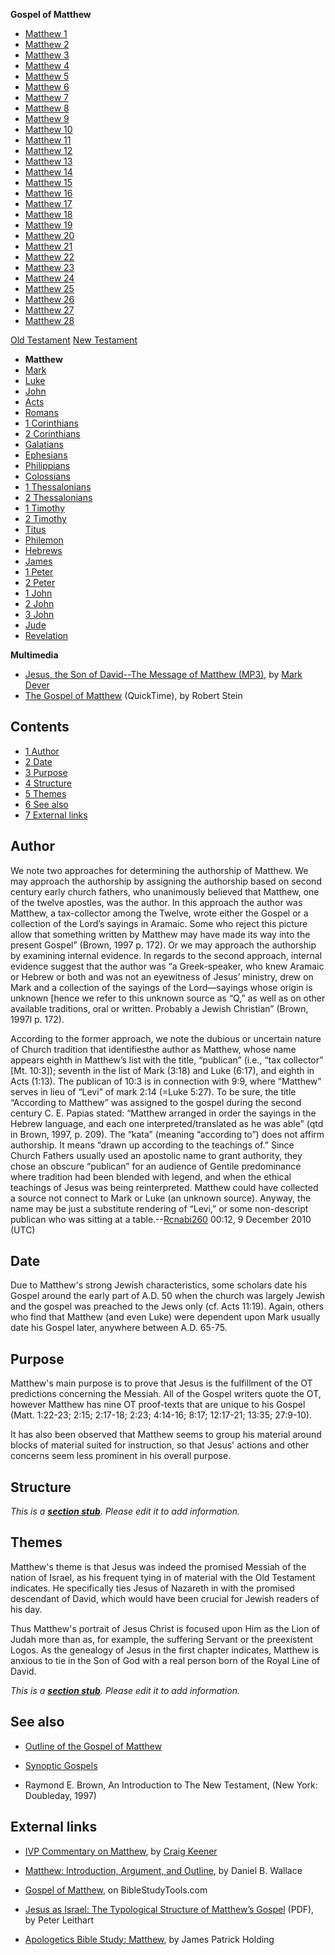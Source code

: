 **Gospel of Matthew**
-   [Matthew 1](Matthew_1 "Matthew 1")
-   [Matthew 2](Matthew_2 "Matthew 2")
-   [Matthew 3](Matthew_3 "Matthew 3")
-   [Matthew 4](Matthew_4 "Matthew 4")
-   [Matthew 5](Matthew_5 "Matthew 5")
-   [Matthew 6](Matthew_6 "Matthew 6")
-   [Matthew 7](Matthew_7 "Matthew 7")
-   [Matthew 8](Matthew_8 "Matthew 8")
-   [Matthew 9](Matthew_9 "Matthew 9")
-   [Matthew 10](Matthew_10 "Matthew 10")
-   [Matthew 11](Matthew_11 "Matthew 11")
-   [Matthew 12](Matthew_12 "Matthew 12")
-   [Matthew 13](Matthew_13 "Matthew 13")
-   [Matthew 14](Matthew_14 "Matthew 14")
-   [Matthew 15](Matthew_15 "Matthew 15")
-   [Matthew 16](Matthew_16 "Matthew 16")
-   [Matthew 17](Matthew_17 "Matthew 17")
-   [Matthew 18](Matthew_18 "Matthew 18")
-   [Matthew 19](Matthew_19 "Matthew 19")
-   [Matthew 20](Matthew_20 "Matthew 20")
-   [Matthew 21](Matthew_21 "Matthew 21")
-   [Matthew 22](Matthew_22 "Matthew 22")
-   [Matthew 23](Matthew_23 "Matthew 23")
-   [Matthew 24](Matthew_24 "Matthew 24")
-   [Matthew 25](Matthew_25 "Matthew 25")
-   [Matthew 26](Matthew_26 "Matthew 26")
-   [Matthew 27](Matthew_27 "Matthew 27")
-   [Matthew 28](Matthew_28 "Matthew 28")

[Old Testament](Old_Testament "Old Testament")
[New Testament](New_Testament "New Testament")
-   **Matthew**
-   [Mark](Gospel_of_Mark "Gospel of Mark")
-   [Luke](Gospel_of_Luke "Gospel of Luke")
-   [John](Gospel_of_John "Gospel of John")
-   [Acts](Acts_of_the_Apostles "Acts of the Apostles")
-   [Romans](Epistle_to_the_Romans "Epistle to the Romans")
-   [1 Corinthians](First_Epistle_to_the_Corinthians "First Epistle to the Corinthians")
-   [2 Corinthians](Second_Epistle_to_the_Corinthians "Second Epistle to the Corinthians")
-   [Galatians](Epistle_to_the_Galatians "Epistle to the Galatians")
-   [Ephesians](Epistle_to_the_Ephesians "Epistle to the Ephesians")
-   [Philippians](Epistle_to_the_Philippians "Epistle to the Philippians")
-   [Colossians](Epistle_to_the_Colossians "Epistle to the Colossians")
-   [1 Thessalonians](First_Epistle_to_the_Thessalonians "First Epistle to the Thessalonians")
-   [2 Thessalonians](Second_Epistle_to_the_Thessalonians "Second Epistle to the Thessalonians")
-   [1 Timothy](First_Epistle_to_Timothy "First Epistle to Timothy")
-   [2 Timothy](Second_Epistle_to_Timothy "Second Epistle to Timothy")
-   [Titus](Epistle_to_Titus "Epistle to Titus")
-   [Philemon](Epistle_to_Philemon "Epistle to Philemon")
-   [Hebrews](Epistle_to_the_Hebrews "Epistle to the Hebrews")
-   [James](Epistle_of_James "Epistle of James")
-   [1 Peter](First_Epistle_of_Peter "First Epistle of Peter")
-   [2 Peter](Second_Epistle_of_Peter "Second Epistle of Peter")
-   [1 John](First_Epistle_of_John "First Epistle of John")
-   [2 John](Second_Epistle_of_John "Second Epistle of John")
-   [3 John](Third_Epistle_of_John "Third Epistle of John")
-   [Jude](Epistle_of_Jude "Epistle of Jude")
-   [Revelation](Book_of_Revelation "Book of Revelation")

**Multimedia**

-   [Jesus, the Son of David--The Message of Matthew (MP3)](http://dl.salemweb.net/?mg=2EAFC4A4-105D-441A-809B-E87593649ED0),
    by [Mark Dever](Mark_Dever "Mark Dever")
-   [The Gospel of Matthew](http://biblicaltraining.org/audio/NT501/nt_stein_08.mov)
    (QuickTime), by Robert Stein

## Contents

-   [1 Author](#Author)
-   [2 Date](#Date)
-   [3 Purpose](#Purpose)
-   [4 Structure](#Structure)
-   [5 Themes](#Themes)
-   [6 See also](#See_also)
-   [7 External links](#External_links)

## Author

We note two approaches for determining the authorship of Matthew.
We may approach the authorship by assigning the authorship based on
second century early church fathers, who unanimously believed that
Matthew, one of the twelve apostles, was the author. In this
approach the author was Matthew, a tax-collector among the Twelve,
wrote either the Gospel or a collection of the Lord’s sayings in
Aramaic. Some who reject this picture allow that something written
by Matthew may have made its way into the present Gospel” (Brown,
1997 p. 172). Or we may approach the authorship by examining
internal evidence. In regards to the second approach, internal
evidence suggest that the author was “a Greek-speaker, who knew
Aramaic or Hebrew or both and was not an eyewitness of Jesus’
ministry, drew on Mark and a collection of the sayings of the
Lord—sayings whose origin is unknown [hence we refer to this
unknown source as “Q,” as well as on other available traditions,
oral or written. Probably a Jewish Christian” (Brown, 1997l p.
172).

According to the former approach, we note the dubious or uncertain
nature of Church tradition that identifiesthe author as Matthew,
whose name appears eighth in Matthew’s list with the title,
“publican” (i.e., “tax collector” [Mt. 10:3]); seventh in the list
of Mark (3:18) and Luke (6:17), and eighth in Acts (1:13). The
publican of 10:3 is in connection with 9:9, where “Matthew” serves
in lieu of “Levi” of mark 2:14 (=Luke 5:27). To be sure, the title
“According to Matthew” was assigned to the gospel during the second
century C. E. Papias stated: “Matthew arranged in order the sayings
in the Hebrew language, and each one interpreted/translated as he
was able” (qtd in Brown, 1997, p. 209). The “kata” (meaning
“according to”) does not affirm authorship. It means “drawn up
according to the teachings of.” Since Church Fathers usually used
an apostolic name to grant authority, they chose an obscure
“publican” for an audience of Gentile predominance where tradition
had been blended with legend, and when the ethical teachings of
Jesus was being reinterpreted. Matthew could have collected a
source not connect to Mark or Luke (an unknown source). Anyway, the
name may be just a substitute rendering of “Levi,” or some
non-descript publican who was sitting at a
table.--[Rcnabi260](http://www.theopedia.com/index.php?title=User:Rcnabi260&action=edit&redlink=1 "User:Rcnabi260 (page does not exist)")
00:12, 9 December 2010 (UTC)

## Date

Due to Matthew's strong Jewish characteristics, some scholars date
his Gospel around the early part of A.D. 50 when the church was
largely Jewish and the gospel was preached to the Jews only (cf.
Acts 11:19). Again, others who find that Matthew (and even Luke)
were dependent upon Mark usually date his Gospel later, anywhere
between A.D. 65-75.

## Purpose

Matthew's main purpose is to prove that Jesus is the fulfillment of
the OT predictions concerning the Messiah. All of the Gospel
writers quote the OT, however Matthew has nine OT proof-texts that
are unique to his Gospel (Matt. 1:22-23; 2:15; 2:17-18; 2:23;
4:14-16; 8:17; 12:17-21; 13:35; 27:9-10).

It has also been observed that Matthew seems to group his material
around blocks of material suited for instruction, so that Jesus'
actions and other concerns seem less prominent in his overall
purpose.

## Structure

*This is a **[section stub](http://www.theopedia.com/Category:Theopedia_sectionstubs "Category:Theopedia sectionstubs")**. Please edit it to add information.*
## Themes

Matthew's theme is that Jesus was indeed the promised Messiah of
the nation of Israel, as his frequent tying in of material with the
Old Testament indicates. He specifically ties Jesus of Nazareth in
with the promised descendant of David, which would have been
crucial for Jewish readers of his day.

Thus Matthew's portrait of Jesus Christ is focused upon Him as the
Lion of Judah more than as, for example, the suffering Servant or
the preexistent Logos. As the genealogy of Jesus in the first
chapter indicates, Matthew is anxious to tie in the Son of God with
a real person born of the Royal Line of David.

*This is a **[section stub](http://www.theopedia.com/Category:Theopedia_sectionstubs "Category:Theopedia sectionstubs")**. Please edit it to add information.*
## See also

-   [Outline of the Gospel of Matthew](Gospel_of_Matthew/Outline "Gospel of Matthew/Outline")
-   [Synoptic Gospels](Synoptic_Gospels "Synoptic Gospels")

-   Raymond E. Brown, An Introduction to The New Testament, (New
    York: Doubleday, 1997)

## External links

-   [IVP Commentary on Matthew](http://www.biblegateway.com/resources/commentaries/index.php?action=getBookSections&cid=1&source=),
    by [Craig Keener](Craig_Keener "Craig Keener")
-   [Matthew: Introduction, Argument, and Outline](http://www.bible.org/page.asp?page_id=981),
    by Daniel B. Wallace

-   [Gospel of Matthew](http://http://www.biblestudytools.com/dictionaries/smiths-bible-dictionary/matthew-gospel-of.html),
    on BibleStudyTools.com

-   [Jesus as Israel: The Typological Structure of Matthew’s Gospel](http://www.leithart.com/pdf/jesus-as-israel-the-typological-structure-of-matthew-s-gospel.pdf)
    (PDF), by Peter Leithart
-   [Apologetics Bible Study: Matthew](http://www.tektonics.org/lp/mattstudy.html),
    by James Patrick Holding



